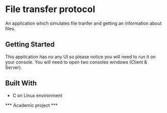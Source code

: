 # File transfer protocol
An application which simulates file tranfer and getting an information about files.

## Getting Started
This application has no any UI so please notice you will need to run it on your console.
You will need to open two consoles windows (Client & Server).

## Built With
* C on Linux environment

*** Academic project ***
